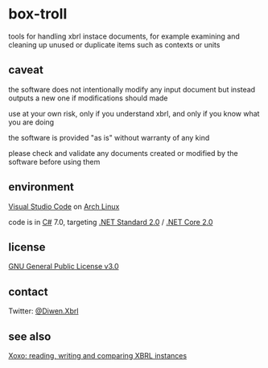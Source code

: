# box-troll
tools for handling xbrl instace documents, 
for example examining and cleaning up unused 
or duplicate items such as contexts or units

## caveat 
the software does not intentionally modify any input document but instead outputs a new one if modifications should made

use at your own risk, only if you understand xbrl, and only if you know what you are doing

the software is provided "as is" without warranty of any kind

please check and validate any documents created or modified by the software before using them

## environment
[Visual Studio Code](https://code.visualstudio.com/) 
on [Arch Linux](https://www.archlinux.org/)

code is in [C#](https://docs.microsoft.com/en-us/dotnet/csharp/index) 7.0, targeting 
[.NET Standard 2.0](https://github.com/dotnet/standard/blob/master/docs/versions/netstandard2.0.md) / 
[.NET Core 2.0](https://docs.microsoft.com/en-us/dotnet/core/)

## license
[GNU General Public License v3.0](http://www.gnu.org/licenses/gpl.txt)

## contact
Twitter: [@Diwen.Xbrl](https://twitter.com/DiwenXbrl)

## see also 
[Xoxo: reading, writing and comparing XBRL instances](https://github.com/dgm9704/Xoxo)